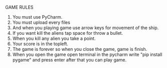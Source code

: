 GAME RULES

1) You must use PyCharm.
2) You must upload every files
3) And when you playing game use arrow keys for movement of the ship.
4) If you want kill the aliens tap space for throw a bullet.
5) When you kill any alien you take a point.
6) Your score is in the topleft.
7) The game is forever so when you close the game, game is finish.
8) When you open the game open terminal in the pycharm write "pip install pygame" and press enter after that you can play game.
